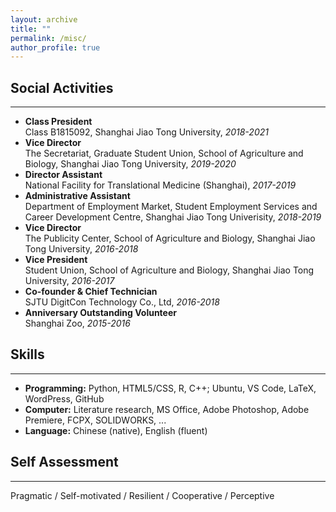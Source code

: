 ```yaml
---
layout: archive
title: ""
permalink: /misc/
author_profile: true
---
```


## __Social Activities__
---
* __Class President__   
Class B1815092, Shanghai Jiao Tong University, *2018-2021*    
* __Vice Director__   
The Secretariat, Graduate Student Union, School of Agriculture and Biology, Shanghai Jiao Tong University, *2019-2020*      
* __Director Assistant__  
National Facility for Translational Medicine (Shanghai), *2017-2019*
* __Administrative Assistant__  
Department of Employment Market, Student Employment Services and Career Development Centre, Shanghai Jiao Tong Univerisity, *2018-2019*
* __Vice Director__   
The Publicity Center, School of Agriculture and Biology, Shanghai Jiao Tong University, *2016-2018*    
* __Vice President__  
Student Union, School of Agriculture and Biology, Shanghai Jiao Tong University, *2016-2017*  
* __Co-founder & Chief Technician__   
SJTU DigitCon Technology Co., Ltd, *2016-2018*
* __Anniversary Outstanding Volunteer__  
Shanghai Zoo, *2015-2016*

## __Skills__
---
* __Programming:__ Python, HTML5/CSS, R, C++; Ubuntu, VS Code, LaTeX, WordPress, GitHub
* __Computer:__ Literature research, MS Office, Adobe Photoshop, Adobe Premiere, FCPX, SOLIDWORKS, ...  
* __Language:__ Chinese (native), English (fluent) 


## __Self Assessment__
---
Pragmatic / Self-motivated / Resilient / Cooperative / Perceptive